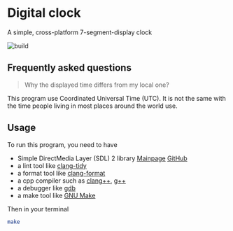# Digital clock

A simple, cross-platform 7-segment-display clock

![build][0]


## Frequently asked questions

> Why the displayed time differs from my local one?

This program use Coordinated Universal Time (UTC). It is not the same with the
time people living in most places around the world use.


## Usage

To run this program, you need to have

- Simple DirectMedia Layer (SDL) 2 library [Mainpage][1] [GitHub][2]
- a lint tool like [clang-tidy][3]
- a format tool like [clang-format][4]
- a cpp compiler such as [clang++][5], [g++][6]
- a debugger like [gdb][7]
- a make tool like [GNU Make][8]

Then in your terminal

```sh
make
```


[0]: https://travis-ci.org/aquajerry/digital-clock.svg
[1]: https://libsdl.org
[2]: https://github.com/SDL-mirror
[3]: https://clang.llvm.org/extra/clang-tidy
[4]: https://clang.llvm.org/docs/ClangFormat.html
[5]: https://clang.llvm.org
[6]: https://gcc.gnu.org
[7]: https://gnu.org/software/gdb
[8]: https://gnu.org/software/make
